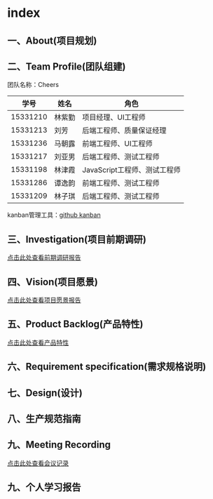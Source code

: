 # index
## 一、About(项目规划)

## 二、Team Profile(团队组建)
团队名称：Cheers

学号|姓名|角色|
----|----|----|
15331210  |林紫勤  |项目经理、UI工程师
15331213  |刘芳  |后端工程师、质量保证经理
15331236  |马朝露  |前端工程师、UI工程师
15331217  |刘亚男  |后端工程师、测试工程师
15331198  |林津霞  |JavaScript工程师、测试工程师
15331286  |谭逸韵  |前端工程师、测试工程师
15331209  |林子琪  |后端工程师、测试工程师

kanban管理工具：[github kanban](https://github.com/orgs/E-Order/projects/1)

## 三、Investigation(项目前期调研)
[点击此处查看前期调研报告](https://github.com/E-Order/Dashboard/blob/master/document/Investigation.md)
## 四、Vision(项目愿景)
[点击此处查看项目愿景报告](https://github.com/E-Order/Dashboard/blob/master/document/Vision.md)
## 五、Product Backlog(产品特性)
[点击此处查看产品特性](https://github.com/E-Order/Dashboard/blob/master/document/Product_Backlog.md)
## 六、Requirement specification(需求规格说明)
## 七、Design(设计)
## 八、生产规范指南
## 九、Meeting Recording
[点击此处查看会议记录](https://github.com/E-Order/Dashboard/blob/master/document/meet_recording.md)
## 九、个人学习报告


